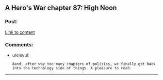 ## A Hero's War chapter 87: High Noon

### Post:

[Link to content](https://www.fictionpress.com/s/3238329/87/A-Hero-s-War)

### Comments:

- u/elevul:
  ```
  Aand, after way too many chapters of politics, we finally get back into the technology side of things. A pleasure to read.
  ```

---

